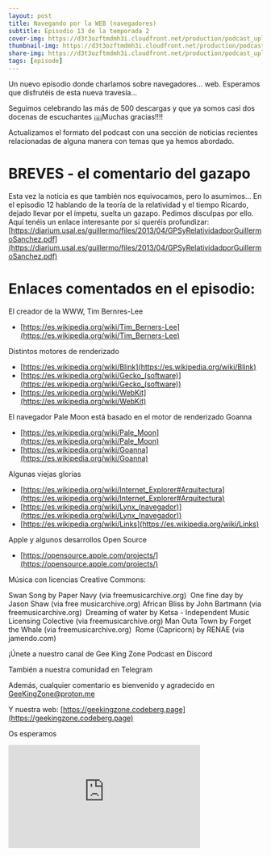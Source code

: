 ```yaml
---
layout: post
title: Navegando por la WEB (navegadores)
subtitle: Episodio 13 de la temporada 2
cover-img: https://d3t3ozftmdmh3i.cloudfront.net/production/podcast_uploaded_nologo400/14743809/14743809-1619370372653-eb16be7dd0aee.jpg
thumbnail-img: https://d3t3ozftmdmh3i.cloudfront.net/production/podcast_uploaded_nologo400/14743809/14743809-1619370372653-eb16be7dd0aee.jpg
share-img: https://d3t3ozftmdmh3i.cloudfront.net/production/podcast_uploaded_nologo400/14743809/14743809-1619370372653-eb16be7dd0aee.jpg
tags: [episode]
---
```


Un nuevo episodio donde charlamos sobre navegadores... web. Esperamos que disfrutéis de esta nueva travesía...

Seguimos celebrando las más de 500 descargas y que ya somos casi dos docenas de escuchantes ¡¡¡¡Muchas gracias!!!!

Actualizamos el formato del podcast con una sección de noticias recientes relacionadas de alguna manera con temas que ya hemos abordado.

# BREVES - el comentario del gazapo 

Esta vez la noticia es que también nos equivocamos, pero lo asumimos... En el episodio 12 hablando de la teoría de la relatividad y el tiempo Ricardo, dejado llevar por el ímpetu, suelta un gazapo. Pedimos disculpas por ello.
Aquí tenéis un enlace interesante por si queréis profundizar: [https://diarium.usal.es/guillermo/files/2013/04/GPSyRelatividadporGuillermoSanchez.pdf](https://diarium.usal.es/guillermo/files/2013/04/GPSyRelatividadporGuillermoSanchez.pdf)

# Enlaces comentados en el episodio:

El creador de la WWW, Tim Bernres-Lee
- [https://es.wikipedia.org/wiki/Tim_Berners-Lee](https://es.wikipedia.org/wiki/Tim_Berners-Lee)

Distintos motores de renderizado
- [https://es.wikipedia.org/wiki/Blink](https://es.wikipedia.org/wiki/Blink)
- [https://es.wikipedia.org/wiki/Gecko_(software)](https://es.wikipedia.org/wiki/Gecko_(software))
- [https://es.wikipedia.org/wiki/WebKit](https://es.wikipedia.org/wiki/WebKit)

El navegador Pale Moon está basado en el motor de renderizado Goanna
- [https://es.wikipedia.org/wiki/Pale_Moon](https://es.wikipedia.org/wiki/Pale_Moon)
- [https://es.wikipedia.org/wiki/Goanna](https://es.wikipedia.org/wiki/Goanna)

Algunas viejas glorias
- [https://es.wikipedia.org/wiki/Internet_Explorer#Arquitectura](https://es.wikipedia.org/wiki/Internet_Explorer#Arquitectura)
- [https://es.wikipedia.org/wiki/Lynx_(navegador)](https://es.wikipedia.org/wiki/Lynx_(navegador))
- [https://es.wikipedia.org/wiki/Links](https://es.wikipedia.org/wiki/Links)

Apple y algunos desarrollos Open Source
- [https://opensource.apple.com/projects/](https://opensource.apple.com/projects/)

Música con licencias Creative Commons:

Swan Song by Paper Navy (via freemusicarchive.org) 
One fine day by Jason Shaw (via free musicarchive.org)
African Bliss by John Bartmann (via freemusicarchive.org) 
Dreaming of water by Ketsa - Independent Music Licensing Colective (via freemusicarchive.org)
Man Outa Town by Forget the Whale (via freemusicarchive.org) 
Rome (Capricorn) by RENAE (via jamendo.com)


¡Únete a nuestro canal de Gee King Zone Podcast en Discord 

También a nuestra comunidad en Telegram 

Además, cualquier comentario es bienvenido y agradecido en GeeKingZone@proton.me

Y nuestra web: [https://geekingzone.codeberg.page](https://geekingzone.codeberg.page)

Os esperamos
<iframe src='https://podcasters.spotify.com/pod/show/geekingzone/embed/episodes/Navegando-por-la-WEB-navegadores-e1hv2a4' height='204px' width='380px' frameborder='0' scrolling='no'></iframe>